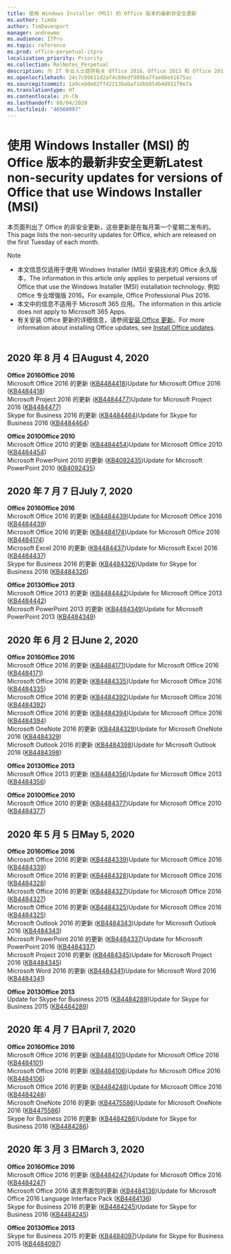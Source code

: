 ```yaml
---
title: 使用 Windows Installer (MSI) 的 Office 版本的最新非安全更新
ms.author: timda
author: TimDavenport
manager: andrewmo
ms.audience: ITPro
ms.topic: reference
ms.prod: office-perpetual-itpro
localization_priority: Priority
ms.collection: RelNotes_Perpetual
description: 为 IT 专业人士提供有关 Office 2016、Office 2013 和 Office 2010 永久版本的最新非安全更新信息的链接
ms.openlocfilehash: 24c7c09611d2af4c88edf989ba7fae08e61675ac
ms.sourcegitcommit: 1a9ceb0e62ff42213babaf1dbb854b4d911f0e7a
ms.translationtype: HT
ms.contentlocale: zh-CN
ms.lasthandoff: 08/04/2020
ms.locfileid: "46560097"
---
```

# <a name="latest-non-security-updates-for-versions-of-office-that-use-windows-installer-msi"></a><span data-ttu-id="0f47f-103">使用 Windows Installer (MSI) 的 Office 版本的最新非安全更新</span><span class="sxs-lookup"><span data-stu-id="0f47f-103">Latest non-security updates for versions of Office that use Windows Installer (MSI)</span></span>

<span data-ttu-id="0f47f-104">本页面列出了 Office 的非安全更新，这些更新是在每月第一个星期二发布的。</span><span class="sxs-lookup"><span data-stu-id="0f47f-104">This page lists the non-security updates for Office, which are released on the first Tuesday of each month.</span></span>

> [!NOTE]
> - <span data-ttu-id="0f47f-105">本文信息仅适用于使用 Windows Installer (MSI) 安装技术的 Office 永久版本，</span><span class="sxs-lookup"><span data-stu-id="0f47f-105">The information in this article only applies to perpetual versions of Office that use the Windows Installer (MSI) installation technology.</span></span> <span data-ttu-id="0f47f-106">例如 Office 专业增强版 2016。</span><span class="sxs-lookup"><span data-stu-id="0f47f-106">For example, Office Professional Plus 2016.</span></span>
> - <span data-ttu-id="0f47f-107">本文中的信息不适用于 Microsoft 365 应用。</span><span class="sxs-lookup"><span data-stu-id="0f47f-107">The information in this article does not apply to Microsoft 365 Apps.</span></span>
> - <span data-ttu-id="0f47f-108">有关安装 Office 更新的详细信息，请参阅[安装 Office 更新](https://support.office.com/article/2ab296f3-7f03-43a2-8e50-46de917611c5)。</span><span class="sxs-lookup"><span data-stu-id="0f47f-108">For more information about installing Office updates, see [Install Office updates](https://support.office.com/article/2ab296f3-7f03-43a2-8e50-46de917611c5).</span></span>
<br/><br/>
## <a name="august-4-2020"></a><span data-ttu-id="0f47f-109">2020 年 8 月 4 日</span><span class="sxs-lookup"><span data-stu-id="0f47f-109">August 4, 2020</span></span>

<span data-ttu-id="0f47f-110">**Office 2016**</span><span class="sxs-lookup"><span data-stu-id="0f47f-110">**Office 2016**</span></span><br/>
<span data-ttu-id="0f47f-111">Microsoft Office 2016 的更新 ([KB4484418](https://support.microsoft.com/help/4484418))</span><span class="sxs-lookup"><span data-stu-id="0f47f-111">Update for Microsoft Office 2016 ([KB4484418](https://support.microsoft.com/help/4484418))</span></span><br/> <span data-ttu-id="0f47f-112">Microsoft Project 2016 的更新 ([KB4484477](https://support.microsoft.com/help/4484477))</span><span class="sxs-lookup"><span data-stu-id="0f47f-112">Update for Microsoft Project 2016 ([KB4484477](https://support.microsoft.com/help/4484477))</span></span><br/>
<span data-ttu-id="0f47f-113">Skype for Business 2016 的更新 ([KB4484464](https://support.microsoft.com/help/4484464))</span><span class="sxs-lookup"><span data-stu-id="0f47f-113">Update for Skype for Business 2016 ([KB4484464](https://support.microsoft.com/help/4484464))</span></span><br/> 

<span data-ttu-id="0f47f-114">**Office 2010**</span><span class="sxs-lookup"><span data-stu-id="0f47f-114">**Office 2010**</span></span><br/>
<span data-ttu-id="0f47f-115">Microsoft Office 2010 的更新 ([KB4484454](https://support.microsoft.com/help/4484454))</span><span class="sxs-lookup"><span data-stu-id="0f47f-115">Update for Microsoft Office 2010 ([KB4484454](https://support.microsoft.com/help/4484454))</span></span><br/> <span data-ttu-id="0f47f-116">Microsoft PowerPoint 2010 的更新 ([KB4092435](https://support.microsoft.com/help/4092435))</span><span class="sxs-lookup"><span data-stu-id="0f47f-116">Update for Microsoft PowerPoint 2010 ([KB4092435](https://support.microsoft.com/help/4092435))</span></span><br/> 

## <a name="july-7-2020"></a><span data-ttu-id="0f47f-117">2020 年 7 月 7 日</span><span class="sxs-lookup"><span data-stu-id="0f47f-117">July 7, 2020</span></span>

<span data-ttu-id="0f47f-118">**Office 2016**</span><span class="sxs-lookup"><span data-stu-id="0f47f-118">**Office 2016**</span></span><br/>
<span data-ttu-id="0f47f-119">Microsoft Office 2016 的更新 ([KB4484439](https://support.microsoft.com/help/4484439))</span><span class="sxs-lookup"><span data-stu-id="0f47f-119">Update for Microsoft Office 2016 ([KB4484439](https://support.microsoft.com/help/4484439))</span></span><br/> <span data-ttu-id="0f47f-120">Microsoft Office 2016 的更新 ([KB4484174](https://support.microsoft.com/help/4484174))</span><span class="sxs-lookup"><span data-stu-id="0f47f-120">Update for Microsoft Office 2016 ([KB4484174](https://support.microsoft.com/help/4484174))</span></span><br/> <span data-ttu-id="0f47f-121">Microsoft Excel 2016 的更新 ([KB4484437](https://support.microsoft.com/help/4484437))</span><span class="sxs-lookup"><span data-stu-id="0f47f-121">Update for Microsoft Excel 2016 ([KB4484437](https://support.microsoft.com/help/4484437))</span></span><br/>
<span data-ttu-id="0f47f-122">Skype for Business 2016 的更新 ([KB4484326](https://support.microsoft.com/help/4484326))</span><span class="sxs-lookup"><span data-stu-id="0f47f-122">Update for Skype for Business 2016 ([KB4484326](https://support.microsoft.com/help/4484326))</span></span><br/> 

<span data-ttu-id="0f47f-123">**Office 2013**</span><span class="sxs-lookup"><span data-stu-id="0f47f-123">**Office 2013**</span></span><br/>
<span data-ttu-id="0f47f-124">Microsoft Office 2013 的更新 ([KB4484442](https://support.microsoft.com/help/4484442))</span><span class="sxs-lookup"><span data-stu-id="0f47f-124">Update for Microsoft Office 2013 ([KB4484442](https://support.microsoft.com/help/4484442))</span></span><br/> <span data-ttu-id="0f47f-125">Microsoft PowerPoint 2013 的更新 ([KB4484349](https://support.microsoft.com/help/4484349))</span><span class="sxs-lookup"><span data-stu-id="0f47f-125">Update for Microsoft PowerPoint 2013 ([KB4484349](https://support.microsoft.com/help/4484349))</span></span><br/> 


## <a name="june-2-2020"></a><span data-ttu-id="0f47f-126">2020 年 6 月 2 日</span><span class="sxs-lookup"><span data-stu-id="0f47f-126">June 2, 2020</span></span>

<span data-ttu-id="0f47f-127">**Office 2016**</span><span class="sxs-lookup"><span data-stu-id="0f47f-127">**Office 2016**</span></span><br/>
<span data-ttu-id="0f47f-128">Microsoft Office 2016 的更新 ([KB4484171](https://support.microsoft.com/help/4484171))</span><span class="sxs-lookup"><span data-stu-id="0f47f-128">Update for Microsoft Office 2016 ([KB4484171](https://support.microsoft.com/help/4484171))</span></span><br/> <span data-ttu-id="0f47f-129">Microsoft Office 2016 的更新 ([KB4484335](https://support.microsoft.com/help/4484335))</span><span class="sxs-lookup"><span data-stu-id="0f47f-129">Update for Microsoft Office 2016 ([KB4484335](https://support.microsoft.com/help/4484335))</span></span><br/> <span data-ttu-id="0f47f-130">Microsoft Office 2016 的更新 ([KB4484392](https://support.microsoft.com/help/4484392))</span><span class="sxs-lookup"><span data-stu-id="0f47f-130">Update for Microsoft Office 2016 ([KB4484392](https://support.microsoft.com/help/4484392))</span></span><br/> <span data-ttu-id="0f47f-131">Microsoft Office 2016 的更新 ([KB4484394](https://support.microsoft.com/help/4484394))</span><span class="sxs-lookup"><span data-stu-id="0f47f-131">Update for Microsoft Office 2016 ([KB4484394](https://support.microsoft.com/help/4484394))</span></span><br/> <span data-ttu-id="0f47f-132">Microsoft OneNote 2016 的更新 ([KB4484329](https://support.microsoft.com/help/4484329))</span><span class="sxs-lookup"><span data-stu-id="0f47f-132">Update for Microsoft OneNote 2016 ([KB4484329](https://support.microsoft.com/help/4484329))</span></span><br/>
<span data-ttu-id="0f47f-133">Microsoft Outlook 2016 的更新 ([KB4484398](https://support.microsoft.com/help/4484398))</span><span class="sxs-lookup"><span data-stu-id="0f47f-133">Update for Microsoft Outlook 2016 ([KB4484398](https://support.microsoft.com/help/4484398))</span></span><br/> 

<span data-ttu-id="0f47f-134">**Office 2013**</span><span class="sxs-lookup"><span data-stu-id="0f47f-134">**Office 2013**</span></span><br/>
<span data-ttu-id="0f47f-135">Microsoft Office 2013 的更新 ([KB4484356](https://support.microsoft.com/help/4484356))</span><span class="sxs-lookup"><span data-stu-id="0f47f-135">Update for Microsoft Office 2013 ([KB4484356](https://support.microsoft.com/help/4484356))</span></span><br/> 

<span data-ttu-id="0f47f-136">**Office 2010**</span><span class="sxs-lookup"><span data-stu-id="0f47f-136">**Office 2010**</span></span><br/>
<span data-ttu-id="0f47f-137">Microsoft Office 2010 的更新 ([KB4484377](https://support.microsoft.com/help/4484377))</span><span class="sxs-lookup"><span data-stu-id="0f47f-137">Update for Microsoft Office 2010 ([KB4484377](https://support.microsoft.com/help/4484377))</span></span><br/> 


## <a name="may-5-2020"></a><span data-ttu-id="0f47f-138">2020 年 5 月 5 日</span><span class="sxs-lookup"><span data-stu-id="0f47f-138">May 5, 2020</span></span>

<span data-ttu-id="0f47f-139">**Office 2016**</span><span class="sxs-lookup"><span data-stu-id="0f47f-139">**Office 2016**</span></span><br/>
<span data-ttu-id="0f47f-140">Microsoft Office 2016 的更新 ([KB4484339](https://support.microsoft.com/help/4484339))</span><span class="sxs-lookup"><span data-stu-id="0f47f-140">Update for Microsoft Office 2016 ([KB4484339](https://support.microsoft.com/help/4484339))</span></span><br/> <span data-ttu-id="0f47f-141">Microsoft Office 2016 的更新 ([KB4484328](https://support.microsoft.com/help/4484328))</span><span class="sxs-lookup"><span data-stu-id="0f47f-141">Update for Microsoft Office 2016 ([KB4484328](https://support.microsoft.com/help/4484328))</span></span><br/> <span data-ttu-id="0f47f-142">Microsoft Office 2016 的更新 ([KB4484327](https://support.microsoft.com/help/4484327))</span><span class="sxs-lookup"><span data-stu-id="0f47f-142">Update for Microsoft Office 2016 ([KB4484327](https://support.microsoft.com/help/4484327))</span></span><br/> <span data-ttu-id="0f47f-143">Microsoft Office 2016 的更新 ([KB4484325](https://support.microsoft.com/help/4484325))</span><span class="sxs-lookup"><span data-stu-id="0f47f-143">Update for Microsoft Office 2016 ([KB4484325](https://support.microsoft.com/help/4484325))</span></span><br/> <span data-ttu-id="0f47f-144">Microsoft Outlook 2016 的更新 ([KB4484343](https://support.microsoft.com/help/4484343))</span><span class="sxs-lookup"><span data-stu-id="0f47f-144">Update for Microsoft Outlook 2016 ([KB4484343](https://support.microsoft.com/help/4484343))</span></span><br/> <span data-ttu-id="0f47f-145">Microsoft PowerPoint 2016 的更新 ([KB4484337](https://support.microsoft.com/help/4484337))</span><span class="sxs-lookup"><span data-stu-id="0f47f-145">Update for Microsoft PowerPoint 2016 ([KB4484337](https://support.microsoft.com/help/4484337))</span></span><br/> <span data-ttu-id="0f47f-146">Microsoft Project 2016 的更新 ([KB4484345](https://support.microsoft.com/help/4484345))</span><span class="sxs-lookup"><span data-stu-id="0f47f-146">Update for Microsoft Project 2016 ([KB4484345](https://support.microsoft.com/help/4484345))</span></span><br/> <span data-ttu-id="0f47f-147">Microsoft Word 2016 的更新 ([KB4484341](https://support.microsoft.com/help/4484341))</span><span class="sxs-lookup"><span data-stu-id="0f47f-147">Update for Microsoft Word 2016 ([KB4484341](https://support.microsoft.com/help/4484341))</span></span><br/> 


<span data-ttu-id="0f47f-148">**Office 2013**</span><span class="sxs-lookup"><span data-stu-id="0f47f-148">**Office 2013**</span></span><br/>
<span data-ttu-id="0f47f-149">Update for Skype for Business 2015 ([KB4484289](https://support.microsoft.com/help/4484289))</span><span class="sxs-lookup"><span data-stu-id="0f47f-149">Update for Skype for Business 2015 ([KB4484289](https://support.microsoft.com/help/4484289))</span></span><br/>

## <a name="april-7-2020"></a><span data-ttu-id="0f47f-150">2020 年 4 月 7 日</span><span class="sxs-lookup"><span data-stu-id="0f47f-150">April 7, 2020</span></span>

<span data-ttu-id="0f47f-151">**Office 2016**</span><span class="sxs-lookup"><span data-stu-id="0f47f-151">**Office 2016**</span></span><br/>
<span data-ttu-id="0f47f-152">Microsoft Office 2016 的更新 ([KB4484101](https://support.microsoft.com/help/4484101))</span><span class="sxs-lookup"><span data-stu-id="0f47f-152">Update for Microsoft Office 2016 ([KB4484101](https://support.microsoft.com/help/4484101))</span></span><br/>
<span data-ttu-id="0f47f-153">Microsoft Office 2016 的更新 ([KB4484106](https://support.microsoft.com/help/4484106))</span><span class="sxs-lookup"><span data-stu-id="0f47f-153">Update for Microsoft Office 2016 ([KB4484106](https://support.microsoft.com/help/4484106))</span></span><br/>
<span data-ttu-id="0f47f-154">Microsoft Office 2016 的更新 ([KB4484248](https://support.microsoft.com/help/4484248))</span><span class="sxs-lookup"><span data-stu-id="0f47f-154">Update for Microsoft Office 2016 ([KB4484248](https://support.microsoft.com/help/4484248))</span></span><br/>
<span data-ttu-id="0f47f-155">Microsoft OneNote 2016 的更新 ([KB4475586](https://support.microsoft.com/help/4475586))</span><span class="sxs-lookup"><span data-stu-id="0f47f-155">Update for Microsoft OneNote 2016 ([KB4475586](https://support.microsoft.com/help/4475586))</span></span><br/>
<span data-ttu-id="0f47f-156">Skype for Business 2016 的更新 ([KB4484286](https://support.microsoft.com/help/4484286))</span><span class="sxs-lookup"><span data-stu-id="0f47f-156">Update for Skype for Business 2016 ([KB4484286](https://support.microsoft.com/help/4484286))</span></span> <br/>


## <a name="march-3-2020"></a><span data-ttu-id="0f47f-157">2020 年 3 月 3 日</span><span class="sxs-lookup"><span data-stu-id="0f47f-157">March 3, 2020</span></span>

<span data-ttu-id="0f47f-158">**Office 2016**</span><span class="sxs-lookup"><span data-stu-id="0f47f-158">**Office 2016**</span></span><br/>
<span data-ttu-id="0f47f-159">Microsoft Office 2016 的更新 ([KB4484247](https://support.microsoft.com/help/4484247))</span><span class="sxs-lookup"><span data-stu-id="0f47f-159">Update for Microsoft Office 2016 ([KB4484247](https://support.microsoft.com/help/4484247))</span></span><br/> <span data-ttu-id="0f47f-160">Microsoft Office 2016 语言界面包的更新 ([KB4484136](https://support.microsoft.com/help/4484136))</span><span class="sxs-lookup"><span data-stu-id="0f47f-160">Update for Microsoft Office 2016 Language Interface Pack ([KB4484136](https://support.microsoft.com/help/4484136))</span></span><br/>
<span data-ttu-id="0f47f-161">Skype for Business 2016 的更新 ([KB4484245](https://support.microsoft.com/help/4484245))</span><span class="sxs-lookup"><span data-stu-id="0f47f-161">Update for Skype for Business 2016 ([KB4484245](https://support.microsoft.com/help/4484245))</span></span> <br/>

<span data-ttu-id="0f47f-162">**Office 2013**</span><span class="sxs-lookup"><span data-stu-id="0f47f-162">**Office 2013**</span></span><br/>
<span data-ttu-id="0f47f-163">Skype for Business 2015 的更新 ([KB4484097](https://support.microsoft.com/help/4484097))</span><span class="sxs-lookup"><span data-stu-id="0f47f-163">Update for Skype for Business 2015 ([KB4484097](https://support.microsoft.com/help/4484097))</span></span><br/>

